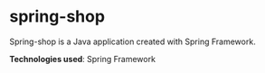 # spring-shop
Spring-shop is a Java application created with Spring Framework.

**Technologies used**: Spring Framework

